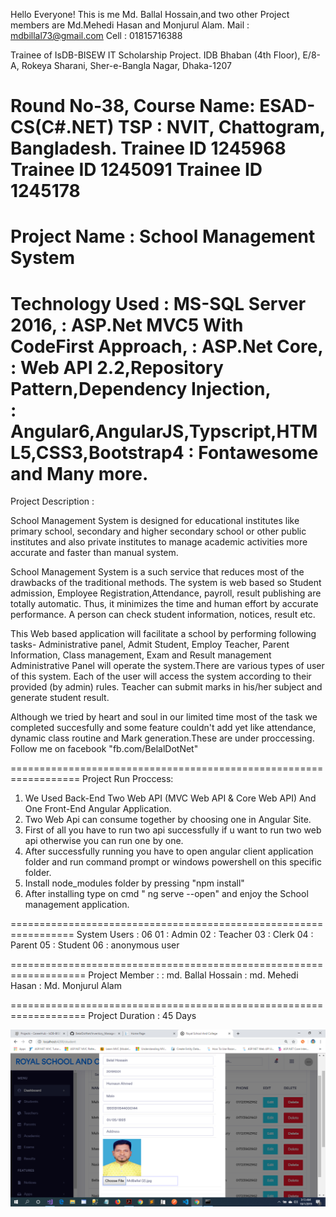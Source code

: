 
Hello Everyone!
This is me Md. Ballal Hossain,and two other Project members are
Md.Mehedi Hasan and Monjurul Alam.
Mail : mdbillal73@gmail.com
Cell : 01815716388

Trainee of IsDB-BISEW IT Scholarship Project.
IDB Bhaban (4th Floor), 
E/8-A, Rokeya Sharani, 
Sher-e-Bangla Nagar, Dhaka-1207

Round No-38,
Course Name: ESAD-CS(C#.NET)
TSP : NVIT, Chattogram, Bangladesh.
Trainee ID 1245968
Trainee ID 1245091
Trainee ID 1245178
=====================================================

Project Name : School Management System
=====================================================

Technology Used : MS-SQL Server 2016,
		: ASP.Net MVC5 With CodeFirst Approach,
		: ASP.Net Core,
		: Web API 2.2,Repository Pattern,Dependency Injection,	
		: Angular6,AngularJS,Typscript,HTML5,CSS3,Bootstrap4
		: Fontawesome and Many more.
======================================================
Project Description :

School Management System is designed for educational institutes like primary school,
secondary and higher secondary school  or other public institutes 
and also private institutes to manage academic activities more accurate and  faster than manual system.


School Management System is a such service that reduces most of the drawbacks of the traditional methods.
The system is web based so Student admission, Employee Registration,Attendance,
 payroll, result publishing are totally automatic. Thus, it minimizes the time and human effort by accurate performance. 
A person can check student information, notices, result etc.

This Web based application will facilitate a school by performing following tasks-
Administrative panel, Admit Student, Employ Teacher, Parent Information, Class management, Exam and Result management
Administrative Panel will operate the system.There are various types of user of this system. Each of the user will access the system according to their provided (by admin) rules.
Teacher can submit marks in his/her subject and generate student result.

Although we tried by heart and soul in our limited time most of the task we completed succesfully
and some feature couldn't add yet like attendance, dynamic class routine and Mark generation.These are under proccessing. 
Follow me on facebook "fb.com/BelalDotNet"

==================================================================
Project Run Proccess: 
1. We Used Back-End Two Web API (MVC Web API & Core Web API) And One Front-End Angular Application. 
2. Two Web Api can consume together by choosing one in Angular Site.
3. First of all you have to run two api successfully if u want to run two web api otherwise you can run one by one.
4. After successfully running you have to open angular client application folder and run command prompt or windows powershell 
on this specific folder.
05. Install node_modules folder by pressing "npm install"
06. After installing type on cmd " ng serve --open" and enjoy the School management application.


=================================================================
System Users : 06
	     01 : Admin
	     02 : Teacher
             03 : Clerk
	     04 : Parent
	     05 : Student 
             06 : anonymous user

===================================================================
Project Member : 
		: md. Ballal Hossain
		: md. Mehedi Hasan
		: Md. Monjurul Alam

===================================================================
Project Duration : 45 Days


![](https://github.com/BelalDotNet/SchoolManagmentSystem_Angular/blob/master/Sample_Pic.png)


	
